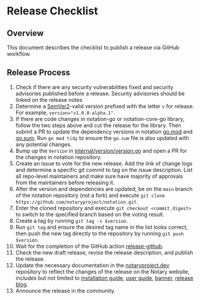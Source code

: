 # Release Checklist

## Overview

This document describes the checklist to publish a release via GitHub workflow.

## Release Process

1. Check if there are any security vulnerabilities fixed and security advisories published before a release. Security advisories should be linked on the release notes
1. Determine a [SemVer2](https://semver.org/)-valid version prefixed with the letter `v` for release. For example, `version="v1.0.0-alpha.1"`.
1. If there are code changes in notation-go or notation-core-go library, follow the two steps above and cut the release for the library. Then submit a PR to update the dependency versions in notation [go.mod](go.mod) and [go.sum](go.sum). Run `go mod tidy` to ensure the `go.sum` file is also updated with any potential changes.
1. Bump up the `Version` in [internal/version/version.go](internal/version/version.go#L5) and open a PR for the changes in notation repository. 
1. Create an issue to vote for the new release. Add the link of change logs and determine a specific git commit to tag on the issue description. List all repo-level maintainers and make sure have majority of approvals from the maintainers before releasing it. 
1. After the version and dependencies are updated, be on the `main` branch of the notation repository (not a fork) and execute `git clone https://github.com/notaryproject/notation.git`. 
1. Enter the cloned repository and execute `git checkout <commit_digest>` to switch to the specified branch based on the voting result.
1. Create a tag by running `git tag -s $version`.
1. Run `git tag` and ensure the desired tag name in the list looks correct, then push the new tag directly to the repository by running `git push $version`.
1. Wait for the completion of the GitHub action [release-github](https://github.com/notaryproject/notation/actions/workflows/release-github.yml).
1. Check the new draft release, revise the release description, and publish the release.
1. Update the necessary documentation in the [notaryproject.dev](https://github.com/notaryproject/notaryproject.dev) repository to reflect the changes of the release on the Notary website, includes but not limited to [installation guide](https://github.com/notaryproject/notaryproject.dev/blob/main/content/en/docs/installation/cli.md), [user guide](https://github.com/notaryproject/notaryproject.dev/tree/main/content/en/docs/how-to), [banner](https://github.com/notaryproject/notaryproject.dev/blob/main/layouts/partials/banner.html), [release blog](https://github.com/notaryproject/notaryproject.dev/tree/main/content/en/blog).
1. Announce the release in the community.
